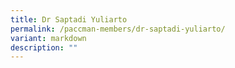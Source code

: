 ```yaml
---
title: Dr Saptadi Yuliarto
permalink: /paccman-members/dr-saptadi-yuliarto/
variant: markdown
description: ""
---
```

